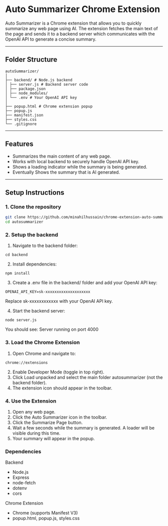 # Auto Summarizer Chrome Extension

Auto Summarizer is a Chrome extension that allows you to quickly summarize any web page using AI. The extension fetches the main text of the page and sends it to a backend server which communicates with the OpenAI API to generate a concise summary.

---

## **Folder Structure**

```
autoSummarizer/
│
├── backend/ # Node.js backend
│ ├── server.js # Backend server code
│ ├── package.json
│ ├── node_modules/
│ └── .env # Your OpenAI API key
│
├── popup.html # Chrome extension popup
├── popup.js
├── manifest.json
├── styles.css
└── .gitignore
```


---

## **Features**

- Summarizes the main content of any web page.
- Works with local backend to securely handle OpenAI API key.
- Shows a loading indicator while the summary is being generated.
- Eventually Shows the summary that is AI generated.

---

## **Setup Instructions**

### **1. Clone the repository**
```bash
git clone https://github.com/minahilhussain/chrome-extension-auto-summarizer.git
cd autosummarizer
```

### **2. Setup the backend**

1. Navigate to the backend folder:
```
cd backend
```
2. Install dependencies:
```
npm install
```
3. Create a .env file in the backend/ folder and add your OpenAI API key:
```
OPENAI_API_KEY=sk-xxxxxxxxxxxxxxxxxxxx
```
Replace sk-xxxxxxxxxxxx with your OpenAI API key.

4. Start the backend server:
```
node server.js
```

You should see: Server running on port 4000

### 3. Load the Chrome Extension

1. Open Chrome and navigate to:
```
chrome://extensions
```
2. Enable Developer Mode (toggle in top right).
3. Click Load unpacked and select the main folder autosummarizer (not the backend folder).
4. The extension icon should appear in the toolbar.

### 4. Use the Extension

1. Open any web page.
2. Click the Auto Summarizer icon in the toolbar.
3. Click the Summarize Page button.
4. Wait a few seconds while the summary is generated. A loader will be visible during this time.
5. Your summary will appear in the popup.

### Dependencies
Backend
- Node.js
- Express
- node-fetch
- dotenv
- cors

Chrome Extension
- Chrome (supports Manifest V3)
- popup.html, popup.js, styles.css
